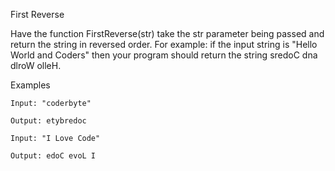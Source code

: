 First Reverse

Have the function FirstReverse(str) take the str parameter being passed and return the string in reversed order. For example: if the input string is "Hello World and Coders" then your program should return the string sredoC dna dlroW olleH.

Examples

```
Input: "coderbyte"

Output: etybredoc

Input: "I Love Code"

Output: edoC evoL I
```
